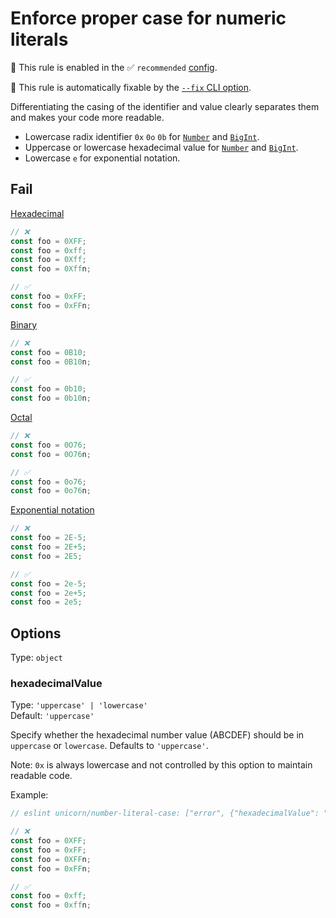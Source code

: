 # Enforce proper case for numeric literals

💼 This rule is enabled in the ✅ `recommended` [config](https://github.com/sindresorhus/eslint-plugin-unicorn#preset-configs-eslintconfigjs).

🔧 This rule is automatically fixable by the [`--fix` CLI option](https://eslint.org/docs/latest/user-guide/command-line-interface#--fix).

<!-- end auto-generated rule header -->
<!-- Do not manually modify this header. Run: `npm run fix:eslint-docs` -->

Differentiating the casing of the identifier and value clearly separates them and makes your code more readable.

- Lowercase radix identifier `0x` `0o` `0b` for [`Number`](https://developer.mozilla.org/en-US/docs/Web/JavaScript/Data_structures#Number_type) and [`BigInt`](https://developer.mozilla.org/en-US/docs/Web/JavaScript/Data_structures#BigInt_type).
- Uppercase or lowercase hexadecimal value for [`Number`](https://developer.mozilla.org/en-US/docs/Web/JavaScript/Data_structures#Number_type) and [`BigInt`](https://developer.mozilla.org/en-US/docs/Web/JavaScript/Data_structures#BigInt_type).
- Lowercase `e` for exponential notation.

## Fail

[Hexadecimal](https://developer.mozilla.org/en-US/docs/Web/JavaScript/Reference/Lexical_grammar#Hexadecimal)

```js
// ❌
const foo = 0XFF;
const foo = 0xff;
const foo = 0Xff;
const foo = 0Xffn;

// ✅
const foo = 0xFF;
const foo = 0xFFn;
```

[Binary](https://developer.mozilla.org/en-US/docs/Web/JavaScript/Reference/Lexical_grammar#Binary)

```js
// ❌
const foo = 0B10;
const foo = 0B10n;

// ✅
const foo = 0b10;
const foo = 0b10n;
```

[Octal](https://developer.mozilla.org/en-US/docs/Web/JavaScript/Reference/Lexical_grammar#Octal)

```js
// ❌
const foo = 0O76;
const foo = 0O76n;

// ✅
const foo = 0o76;
const foo = 0o76n;
```

[Exponential notation](https://developer.mozilla.org/en-US/docs/Web/JavaScript/Reference/Lexical_grammar#Exponential)

```js
// ❌
const foo = 2E-5;
const foo = 2E+5;
const foo = 2E5;

// ✅
const foo = 2e-5;
const foo = 2e+5;
const foo = 2e5;
```

## Options

Type: `object`

### hexadecimalValue

Type: `'uppercase' | 'lowercase'`\
Default: `'uppercase'`

Specify whether the hexadecimal number value (ABCDEF) should be in `uppercase` or `lowercase`. Defaults to `'uppercase'`.

Note: `0x` is always lowercase and not controlled by this option to maintain readable code.

Example:
```js
// eslint unicorn/number-literal-case: ["error", {"hexadecimalValue": "lowercase"}]

// ❌
const foo = 0XFF;
const foo = 0xFF;
const foo = 0XFFn;
const foo = 0xFFn;

// ✅
const foo = 0xff;
const foo = 0xffn;
```
